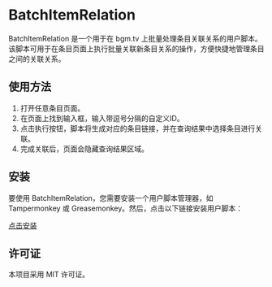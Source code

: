 # BatchItemRelation

BatchItemRelation 是一个用于在 bgm.tv 上批量处理条目关联关系的用户脚本。该脚本可用于在条目页面上执行批量关联新条目关系的操作，方便快捷地管理条目之间的关联关系。

## 使用方法

1. 打开任意条目页面。
2. 在页面上找到输入框，输入带逗号分隔的自定义ID。
3. 点击执行按钮，脚本将生成对应的条目链接，并在查询结果中选择条目进行关联。
4. 完成关联后，页面会隐藏查询结果区域。

## 安装

要使用 BatchItemRelation，您需要安装一个用户脚本管理器，如 Tampermonkey 或 Greasemonkey。然后，点击以下链接安装用户脚本：

[点击安装](https://cdn.jsdelivr.net/gh/Adachi-Git/BatchItemRelation/BatchItemRelation.user.js)

## 许可证

本项目采用 MIT 许可证。

